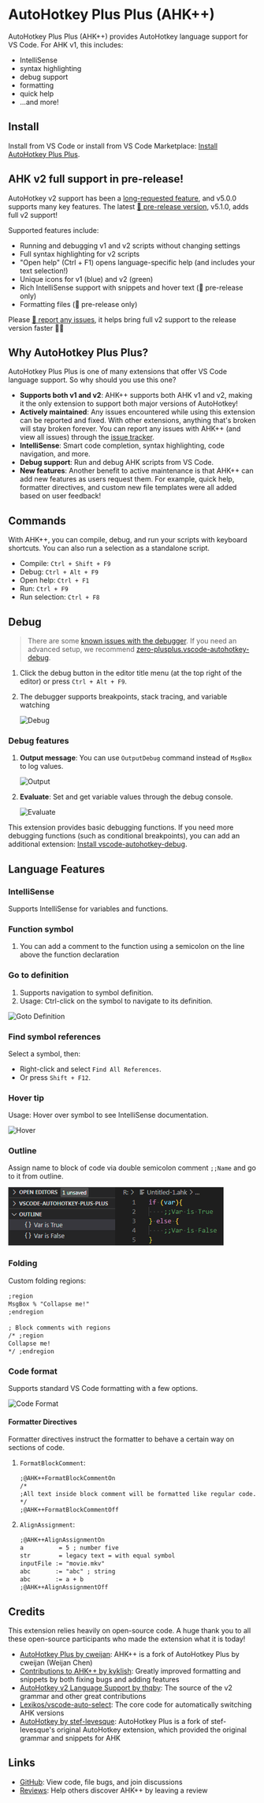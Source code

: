 # AutoHotkey Plus Plus (AHK++)

AutoHotkey Plus Plus (AHK++) provides AutoHotkey language support for VS Code. For AHK v1, this includes:

-   IntelliSense
-   syntax highlighting
-   debug support
-   formatting
-   quick help
-   ...and more!

## Install

Install from VS Code or install from VS Code Marketplace: [Install AutoHotkey Plus Plus](https://marketplace.visualstudio.com/items?itemName=mark-wiemer.vscode-autohotkey-plus-plus).

## AHK v2 full support in pre-release!

AutoHotkey v2 support has been a [long-requested feature](https://github.com/mark-wiemer-org/ahkpp/issues/96), and v5.0.0 supports many key features. The latest [🧪 pre-release version](https://code.visualstudio.com/updates/v1_63#_pre-release-extensions), v5.1.0, adds full v2 support!

Supported features include:

-   Running and debugging v1 and v2 scripts without changing settings
-   Full syntax highlighting for v2 scripts
-   "Open help" (Ctrl + F1) opens language-specific help (and includes your text selection!)
-   Unique icons for v1 (blue) and v2 (green)
-   Rich IntelliSense support with snippets and hover text (🧪 pre-release only)
-   Formatting files (🧪 pre-release only)

Please [🐛 report any issues](https://github.com/mark-wiemer-org/ahkpp/issues/new/choose), it helps bring full v2 support to the release version faster 🧑‍💻

## Why AutoHotkey Plus Plus?

AutoHotkey Plus Plus is one of many extensions that offer VS Code language support. So why should you use this one?

-   **Supports both v1 and v2**: AHK++ supports both AHK v1 and v2, making it the only extension to support both major versions of AutoHotkey!
-   **Actively maintained**: Any issues encountered while using this extension can be reported and fixed. With other extensions, anything that's broken will stay broken forever. You can report any issues with AHK++ (and view all issues) through the [issue tracker](https://github.com/mark-wiemer/vscode-autohotkey-plus-plus/issues).
-   **IntelliSense**: Smart code completion, syntax highlighting, code navigation, and more.
-   **Debug support**: Run and debug AHK scripts from VS Code.
-   **New features**: Another benefit to active maintenance is that AHK++ can add new features as users request them. For example, quick help, formatter directives, and custom new file templates were all added based on user feedback!

## Commands

With AHK++, you can compile, debug, and run your scripts with keyboard shortcuts. You can also run a selection as a standalone script.

-   Compile: `Ctrl + Shift + F9`
-   Debug: `Ctrl + Alt + F9`
-   Open help: `Ctrl + F1`
-   Run: `Ctrl + F9`
-   Run selection: `Ctrl + F8`

## Debug

> There are some [known issues with the debugger](https://github.com/mark-wiemer/vscode-autohotkey-plus-plus/issues?q=is%3Aopen+is%3Aissue+label%3Adebugger). If you need an advanced setup, we recommend [zero-plusplus.vscode-autohotkey-debug](https://marketplace.visualstudio.com/items?itemName=zero-plusplus.vscode-autohotkey-debug).

1. Click the debug button in the editor title menu (at the top right of the editor) or press `Ctrl + Alt + F9`.
2. The debugger supports breakpoints, stack tracing, and variable watching

    ![Debug](image/debug.gif)

### Debug features

1. **Output message**: You can use `OutputDebug` command instead of `MsgBox` to log values.

    ![Output](image/output.jpg)

2. **Evaluate**: Set and get variable values through the debug console.

    ![Evaluate](image/evalute.jpg)

This extension provides basic debugging functions. If you need more debugging functions (such as conditional breakpoints), you can add an additional extension: [Install vscode-autohotkey-debug](https://marketplace.visualstudio.com/items?itemName=zero-plusplus.vscode-autohotkey-debug).

## Language Features

### IntelliSense

Supports IntelliSense for variables and functions.

### Function symbol

1. You can add a comment to the function using a semicolon on the line above the function declaration

### Go to definition

1. Supports navigation to symbol definition.
2. Usage: Ctrl-click on the symbol to navigate to its definition.

![Goto Definition](image/gotoDefinition.jpg)

### Find symbol references

Select a symbol, then:

-   Right-click and select `Find All References`.
-   Or press `Shift + F12`.

### Hover tip

Usage: Hover over symbol to see IntelliSense documentation.

![Hover](image/hover.png)

### Outline

Assign name to block of code via double semicolon comment `;;Name` and go to it from outline.

![Block Name](image/blockName.png)

### Folding

Custom folding regions:

```autohotkey
;region
MsgBox % "Collapse me!"
;endregion

; Block comments with regions
/* ;region
Collapse me!
*/ ;endregion
```

### Code format

Supports standard VS Code formatting with a few options.

![Code Format](image/codeFormat.jpg)

#### Formatter Directives

Formatter directives instruct the formatter to behave a certain way on sections of code.

1. `FormatBlockComment`:

    ```autohotkey
    ;@AHK++FormatBlockCommentOn
    /*
    ;All text inside block comment will be formatted like regular code.
    */
    ;@AHK++FormatBlockCommentOff
    ```

2. `AlignAssignment`:

    ```autohotkey
    ;@AHK++AlignAssignmentOn
    a          = 5 ; number five
    str        = legacy text = with equal symbol
    inputFile := "movie.mkv"
    abc       := "abc" ; string
    abc       := a + b
    ;@AHK++AlignAssignmentOff
    ```

## Credits

This extension relies heavily on open-source code. A huge thank you to all these open-source participants who made the extension what it is today!

-   [AutoHotkey Plus by cweijan](https://marketplace.visualstudio.com/items?itemName=cweijan.vscode-autohotkey-plus): AHK++ is a fork of AutoHotkey Plus by cweijan (Weijan Chen)
-   [Contributions to AHK++ by kyklish](https://github.com/mark-wiemer-org/ahkpp/commits/main?author=kyklish): Greatly improved formatting and snippets by both fixing bugs and adding features
-   [AutoHotkey v2 Language Support by thqby](https://marketplace.visualstudio.com/items?itemName=thqby.vscode-autohotkey2-lsp): The source of the v2 grammar and other great contributions
-   [Lexikos/vscode-auto-select](https://github.com/Lexikos/vscode-auto-select): The core code for automatically switching AHK versions
-   [AutoHotkey by stef-levesque](https://marketplace.visualstudio.com/items?itemName=slevesque.vscode-autohotkey): AutoHotkey Plus is a fork of stef-levesque's original AutoHotkey extension, which provided the original grammar and snippets for AHK

## Links

-   [GitHub](https://github.com/mark-wiemer-org/ahkpp): View code, file bugs, and join discussions
-   [Reviews](https://marketplace.visualstudio.com/items?itemName=mark-wiemer.vscode-autohotkey-plus-plus&ssr=false#review-details): Help others discover AHK++ by leaving a review
